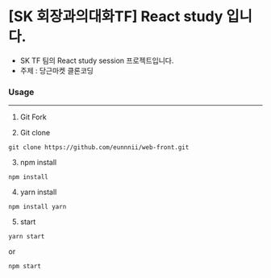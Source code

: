 # [SK 회장과의대화TF] React study 입니다.

-   SK TF 팀의 React study session 프로젝트입니다.
-   주제 : 당근마켓 클론코딩

### Usage

---

1. Git Fork

2. Git clone

```
git clone https://github.com/eunnnii/web-front.git
```

3. npm install

```
npm install
```

4. yarn install

```
npm install yarn
```

5. start

```
yarn start
```

or

```
npm start
```
